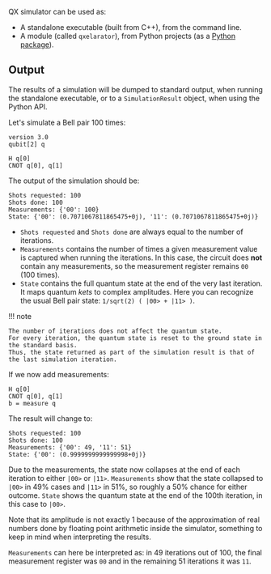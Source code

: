 QX simulator can be used as:

- A standalone executable (built from C++), from the command line.
- A module (called `qxelarator`), from Python projects (as a [Python package](https://pypi.org/project/libqasm/)).

## Output

The results of a simulation will be dumped to standard output, when running the standalone executable,
or to a `SimulationResult` object, when using the Python API.

Let's simulate a Bell pair 100 times:

```
version 3.0
qubit[2] q

H q[0] 
CNOT q[0], q[1]
```

The output of the simulation should be:

```
Shots requested: 100
Shots done: 100
Measurements: {'00': 100}
State: {'00': (0.7071067811865475+0j), '11': (0.7071067811865475+0j)}
```

- `Shots requested` and `Shots done` are always equal to the number of iterations.
- `Measurements` contains the number of times a given measurement value is captured when running the iterations.
  In this case, the circuit does **not** contain any measurements, so the measurement register remains `00` (100 times).
- `State` contains the full quantum state at the end of the very last iteration.
  It maps quantum _kets_ to complex amplitudes.
  Here you can recognize the usual Bell pair state: `1/sqrt(2) ( |00> + |11> )`.

!!! note

    The number of iterations does not affect the quantum state.
    For every iteration, the quantum state is reset to the ground state in the standard basis.
    Thus, the state returned as part of the simulation result is that of the last simulation iteration.

If we now add measurements:

```
H q[0] 
CNOT q[0], q[1]
b = measure q
```

The result will change to:

```
Shots requested: 100
Shots done: 100
Measurements: {'00': 49, '11': 51}
State: {'00': (0.9999999999999998+0j)}
```

Due to the measurements, the state now collapses at the end of each iteration to either `|00>` or `|11>`.
`Measurements` show that the state collapsed to `|00>` in 49% cases and `|11>` in 51%,
so roughly a 50% chance for either outcome.
`State` shows the quantum state at the end of the 100th iteration, in this case to `|00>`.

Note that its amplitude is not exactly 1 because of the approximation of real numbers
done by floating point arithmetic inside the simulator,
something to keep in mind when interpreting the results.

`Measurements` can here be interpreted as: in 49 iterations out of 100,
the final measurement register was `00` and in the remaining 51 iterations it was `11`.
